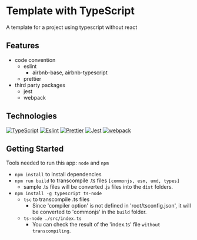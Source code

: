 # Template with TypeScript
A template for a project using typescript without react

## Features
- code convention
    - eslint
        - airbnb-base, airbnb-typescript
    - prettier
- third party packages
    - jest
    - webpack

## Technologies
[![TypeScript](https://img.shields.io/badge/TypeScript-007ACC?style=for-the-badge&logo=typescript&logoColor=white)](https://www.typescriptlang.org)
[![Eslint](https://img.shields.io/badge/eslint-3A33D1?style=for-the-badge&logo=eslint&logoColor=white)](https://eslint.org)
[![Prettier](https://img.shields.io/badge/prettier-1A2C34?style=for-the-badge&logo=prettier&logoColor=F7BA3E)](https://prettier.io)
[![Jest](https://img.shields.io/badge/Jest-C21325?style=for-the-badge&logo=jest&logoColor=white)](https://jestjs.io)
[![webpack](https://img.shields.io/badge/Webpack-8DD6F9?style=for-the-badge&logo=Webpack&logoColor=white)](https://redux.js.org)

## Getting Started
Tools needed to run this app: `node` and `npm`

- `npm install` to install dependencies
- `npm run build` to transcompile .ts files `[commonjs, esm, umd, types]`
    - sample .ts files will be converted .js files into the `dist` folders.
- `npm install -g typescript ts-node`
    - `tsc` to transcompile .ts files
        - Since 'compiler option' is not defined in 'root/tsconfig.json', it will be converted to 'commonjs' in the `build` folder.
    - `ts-node ./src/index.ts`
        - You can check the result of the 'index.ts' file `without transcompiling`.

